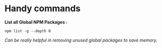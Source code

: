 # Handy commands

**List all Global NPM Packages :**
```
npm list -g --depth 0
```
*Can be really helpful in removing unused global packages to save memory.*

